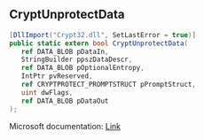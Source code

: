 ## CryptUnprotectData

```csharp
[DllImport("Crypt32.dll", SetLastError = true)]
public static extern bool CryptUnprotectData(
   ref DATA_BLOB pDataIn,
   StringBuilder ppszDataDescr,
   ref DATA_BLOB pOptionalEntropy,
   IntPtr pvReserved,
   ref CRYPTPROTECT_PROMPTSTRUCT pPromptStruct,
   uint dwFlags,
   ref DATA_BLOB pDataOut
);
```

Microsoft documentation: [Link](https://docs.microsoft.com/en-us/windows/win32/api/dpapi/nf-dpapi-cryptunprotectdata)
